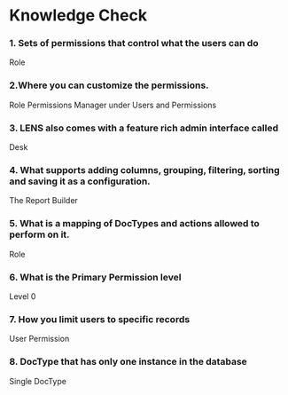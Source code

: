 # **Knowledge Check**


### 1. Sets of permissions that control what the users can do
Role

### 2.Where you can customize the permissions.
Role Permissions Manager under Users and Permissions

### 3. LENS also comes with a feature rich admin interface called 
Desk

### 4. What supports adding columns, grouping, filtering, sorting and saving it as a configuration.
 The Report Builder 

### 5. What is a mapping of DocTypes and actions allowed to perform on it.
Role

### 6. What is the Primary Permission level
Level 0

### 7. How you limit users to specific records
User Permission

### 8. DocType that has only one instance in the database
Single DocType




<!--stackedit_data:
eyJoaXN0b3J5IjpbOTE3NTMzNjQzXX0=
-->
